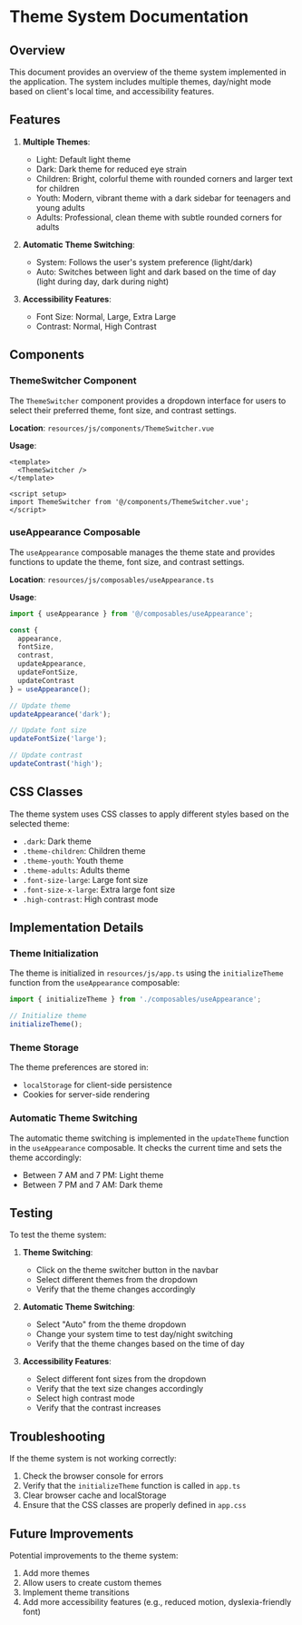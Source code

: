 # Theme System Documentation

## Overview

This document provides an overview of the theme system implemented in the application. The system includes multiple themes, day/night mode based on client's local time, and accessibility features.

## Features

1. **Multiple Themes**:
   - Light: Default light theme
   - Dark: Dark theme for reduced eye strain
   - Children: Bright, colorful theme with rounded corners and larger text for children
   - Youth: Modern, vibrant theme with a dark sidebar for teenagers and young adults
   - Adults: Professional, clean theme with subtle rounded corners for adults

2. **Automatic Theme Switching**:
   - System: Follows the user's system preference (light/dark)
   - Auto: Switches between light and dark based on the time of day (light during day, dark during night)

3. **Accessibility Features**:
   - Font Size: Normal, Large, Extra Large
   - Contrast: Normal, High Contrast

## Components

### ThemeSwitcher Component

The `ThemeSwitcher` component provides a dropdown interface for users to select their preferred theme, font size, and contrast settings.

**Location**: `resources/js/components/ThemeSwitcher.vue`

**Usage**:
```vue
<template>
  <ThemeSwitcher />
</template>

<script setup>
import ThemeSwitcher from '@/components/ThemeSwitcher.vue';
</script>
```

### useAppearance Composable

The `useAppearance` composable manages the theme state and provides functions to update the theme, font size, and contrast settings.

**Location**: `resources/js/composables/useAppearance.ts`

**Usage**:
```typescript
import { useAppearance } from '@/composables/useAppearance';

const {
  appearance,
  fontSize,
  contrast,
  updateAppearance,
  updateFontSize,
  updateContrast
} = useAppearance();

// Update theme
updateAppearance('dark');

// Update font size
updateFontSize('large');

// Update contrast
updateContrast('high');
```

## CSS Classes

The theme system uses CSS classes to apply different styles based on the selected theme:

- `.dark`: Dark theme
- `.theme-children`: Children theme
- `.theme-youth`: Youth theme
- `.theme-adults`: Adults theme
- `.font-size-large`: Large font size
- `.font-size-x-large`: Extra large font size
- `.high-contrast`: High contrast mode

## Implementation Details

### Theme Initialization

The theme is initialized in `resources/js/app.ts` using the `initializeTheme` function from the `useAppearance` composable:

```typescript
import { initializeTheme } from './composables/useAppearance';

// Initialize theme
initializeTheme();
```

### Theme Storage

The theme preferences are stored in:
- `localStorage` for client-side persistence
- Cookies for server-side rendering

### Automatic Theme Switching

The automatic theme switching is implemented in the `updateTheme` function in the `useAppearance` composable. It checks the current time and sets the theme accordingly:

- Between 7 AM and 7 PM: Light theme
- Between 7 PM and 7 AM: Dark theme

## Testing

To test the theme system:

1. **Theme Switching**:
   - Click on the theme switcher button in the navbar
   - Select different themes from the dropdown
   - Verify that the theme changes accordingly

2. **Automatic Theme Switching**:
   - Select "Auto" from the theme dropdown
   - Change your system time to test day/night switching
   - Verify that the theme changes based on the time of day

3. **Accessibility Features**:
   - Select different font sizes from the dropdown
   - Verify that the text size changes accordingly
   - Select high contrast mode
   - Verify that the contrast increases

## Troubleshooting

If the theme system is not working correctly:

1. Check the browser console for errors
2. Verify that the `initializeTheme` function is called in `app.ts`
3. Clear browser cache and localStorage
4. Ensure that the CSS classes are properly defined in `app.css`

## Future Improvements

Potential improvements to the theme system:

1. Add more themes
2. Allow users to create custom themes
3. Implement theme transitions
4. Add more accessibility features (e.g., reduced motion, dyslexia-friendly font)
